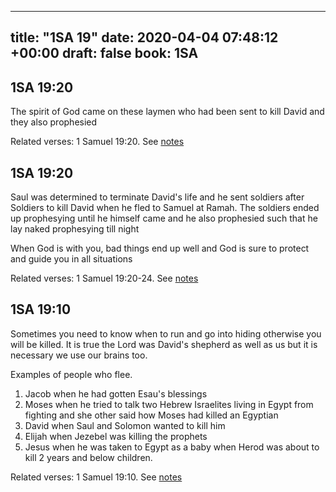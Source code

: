 
---
title: "1SA 19"
date: 2020-04-04 07:48:12 +00:00
draft: false
book: 1SA
---

## 1SA 19:20

The spirit of God came on these laymen who had been sent to kill David and they also prophesied

Related verses: 1 Samuel 19:20. See [notes](https://my.bible.com/notes/3400158608439894574)


## 1SA 19:20

Saul was determined to terminate David's life and he sent soldiers after Soldiers to kill David when he fled to Samuel at Ramah. The soldiers ended up prophesying until he himself came and he also prophesied such that he lay naked prophesying till night

When God is with you, bad things end up well and God is sure to protect and guide you in all situations

Related verses: 1 Samuel 19:20-24. See [notes](https://my.bible.com/notes/2276164134427681446)


## 1SA 19:10

Sometimes you need to know when to run and go into hiding otherwise you will be killed. It is true the Lord was David's shepherd as well as us but it is necessary we use our brains too.

Examples of people who flee.

1. Jacob when he had gotten Esau's blessings
2. Moses when he tried to talk two Hebrew Israelites living in Egypt from fighting and she other said how Moses had killed an Egyptian 
3. David when Saul and Solomon wanted to kill him
4. Elijah when Jezebel was killing the prophets
5. Jesus when he was taken to Egypt as a baby when Herod was about to kill 2 years and below children.

Related verses: 1 Samuel 19:10. See [notes](https://my.bible.com/notes/2276161098615612061)

